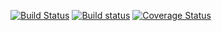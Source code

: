 [![Build Status](https://travis-ci.org/fingera/fingera_libcpp.svg?branch=master)](https://travis-ci.org/fingera/fingera_libcpp)
[![Build status](https://ci.appveyor.com/api/projects/status/eq5s21ojjh0f7byb/branch/master?svg=true)](https://ci.appveyor.com/project/fingera/fingera-libc/branch/master)
[![Coverage Status](https://coveralls.io/repos/github/fingera/fingera_libcpp/badge.svg)](https://coveralls.io/github/fingera/fingera_libcpp)